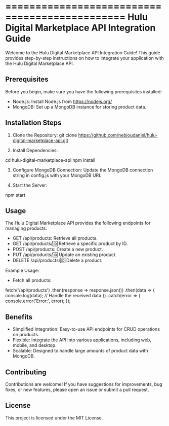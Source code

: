 ==============================================
Hulu Digital Marketplace API Integration Guide
==============================================

Welcome to the Hulu Digital Marketplace API Integration Guide! This guide provides step-by-step instructions on how to integrate your application with the Hulu Digital Marketplace API.

Prerequisites
-------------
Before you begin, make sure you have the following prerequisites installed:
- Node.js: Install Node.js from https://nodejs.org/
- MongoDB: Set up a MongoDB instance for storing product data.

Installation Steps
------------------
1. Clone the Repository:
git clone https://github.com/nebioudaniel/hulu-digital-marketplace-api.git

2. Install Dependencies:
   
cd hulu-digital-marketplace-api
npm install


3. Configure MongoDB Connection:
Update the MongoDB connection string in config.js with your MongoDB URI.

4. Start the Server:

npm start


Usage
-----
The Hulu Digital Marketplace API provides the following endpoints for managing products:
- GET /api/products: Retrieve all products.
- GET /api/products/:id: Retrieve a specific product by ID.
- POST /api/products: Create a new product.
- PUT /api/products/:id: Update an existing product.
- DELETE /api/products/:id: Delete a product.

Example Usage:
- Fetch all products:

fetch('/api/products')
.then(response => response.json())
.then(data => {
console.log(data); // Handle the received data
})
.catch(error => {
console.error('Error:', error);
});


Benefits
--------
- Simplified Integration: Easy-to-use API endpoints for CRUD operations on products.
- Flexible: Integrate the API into various applications, including web, mobile, and desktop.
- Scalable: Designed to handle large amounts of product data with MongoDB.

Contributing
------------
Contributions are welcome! If you have suggestions for improvements, bug fixes, or new features, please open an issue or submit a pull request.

License
-------
This project is licensed under the MIT License.

